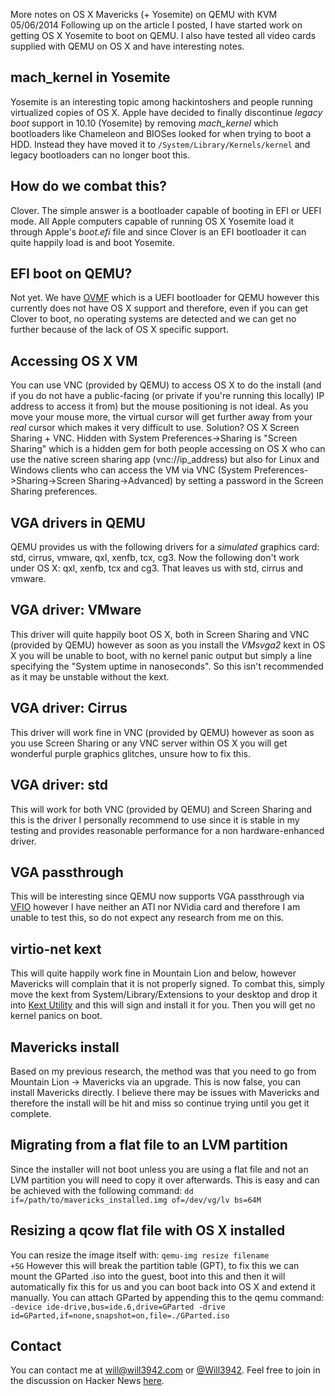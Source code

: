More notes on OS X Mavericks (+ Yosemite) on QEMU with KVM
05/06/2014
Following up on the article I posted, I have started work on getting OS X Yosemite to boot on QEMU. I also have tested all video cards supplied with QEMU on OS X and have interesting notes.

## mach_kernel in Yosemite
Yosemite is an interesting topic among hackintoshers and people running virtualized copies of OS X. Apple have decided to finally discontinue <em>legacy boot</em> support in 10.10 (Yosemite) by removing <em>mach_kernel</em> which bootloaders like Chameleon and BIOSes looked for when trying to boot a HDD. Instead they have moved it to <code>/System/Library/Kernels/kernel</code> and legacy bootloaders can no longer boot this.
## How do we combat this?
Clover. The simple answer is a bootloader capable of booting in EFI or UEFI mode. All Apple computers capable of running OS X Yosemite load it through Apple&#39;s <em>boot.efi</em> file and since Clover is an EFI bootloader it can quite happily load is and boot Yosemite.
## EFI boot on QEMU?
Not yet. We have <a href="http://sourceforge.net/apps/mediawiki/tianocore/index.php?title=OVMF">OVMF</a> which is a UEFI bootloader for QEMU however this currently does not have OS X support and therefore, even if you can get Clover to boot, no operating systems are detected and we can get no further because of the lack of OS X specific support.
## Accessing OS X VM
You can use VNC (provided by QEMU) to access OS X to do the install (and if you do not have a public-facing (or private if you&#39;re running this locally) IP address to access it from) but the mouse positioning is not ideal. As you move your mouse more, the virtual cursor will get further away from your <em>real</em> cursor which makes it very difficult to use. Solution? OS X Screen Sharing + VNC. Hidden with System Preferences->Sharing is &quot;Screen Sharing&quot; which is a hidden gem for both people accessing on OS X who can use the native screen sharing app (vnc://ip_address) but also for Linux and Windows clients who can access the VM via VNC (System Preferences->Sharing->Screen Sharing->Advanced) by setting a password in the Screen Sharing preferences.
## VGA drivers in QEMU
QEMU provides us with the following drivers for a <em>simulated</em> graphics card: std, cirrus, vmware, qxl, xenfb, tcx, cg3. Now the following don&#39;t work under OS X: qxl, xenfb, tcx and cg3. That leaves us with std, cirrus and vmware.
## VGA driver: VMware
This driver will quite happily boot OS X, both in Screen Sharing and VNC (provided by QEMU) however as soon as you install the <em>VMsvga2</em> kext in OS X you will be unable to boot, with no kernel panic output but simply a line specifying the &quot;System uptime in nanoseconds&quot;. So this isn&#39;t recommended as it may be unstable without the kext.
## VGA driver: Cirrus
This driver will work fine in VNC (provided by QEMU) however as soon as you use Screen Sharing or any VNC server within OS X you will get wonderful purple graphics glitches, unsure how to fix this.
## VGA driver: std
This will work for both VNC (provided by QEMU) and Screen Sharing and this is the driver I personally recommend to use since it is stable in my testing and provides reasonable performance for a non hardware-enhanced driver.
## VGA passthrough
This will be interesting since QEMU now supports VGA passthrough via <a href="http://wiki.qemu.org/ChangeLog/1.5">VFIO</a> however I have neither an ATI nor NVidia card and therefore I am unable to test this, so do not expect any research from me on this.
## virtio-net kext
This will quite happily work fine in Mountain Lion and below, however Mavericks will complain that it is not properly signed. To combat this, simply move the kext from System/Library/Extensions to your desktop and drop it into <a href="http://cvad-mac.narod.ru/index/0-4">Kext Utility</a> and this will sign and install it for you. Then you will get no kernel panics on boot.
## Mavericks install
Based on my previous research, the method was that you need to go from Mountain Lion -> Mavericks via an upgrade. This is now false, you can install Mavericks directly. I believe there may be issues with Mavericks and therefore the install will be hit and miss so continue trying until you get it complete.
## Migrating from a flat file to an LVM partition
Since the installer will not boot unless you are using a flat file and not an LVM partition you will need to copy it over afterwards. This is easy and can be achieved with the following command:
<code>dd if=/path/to/mavericks_installed.img of=/dev/vg/lv bs=64M</code>
## Resizing a qcow flat file with OS X installed
You can resize the image itself with:
<code>qemu-img resize filename +5G</code>
However this will break the partition table (GPT), to fix this we can mount the GParted .iso into the guest, boot into this and then it will automatically fix this for us and you can boot back into OS X and extend it manually. You can attach GParted by appending this to the qemu command:
<code>-device ide-drive,bus=ide.6,drive=GParted -drive id=GParted,if=none,snapshot=on,file=./GParted.iso</code>
## Contact
You can contact me at will@will3942.com or <a href="http://twitter.com/will3942">@Will3942</a>.
Feel free to join in the discussion on Hacker News <a href="https://news.ycombinator.com/item?id=7859756">here</a>.
